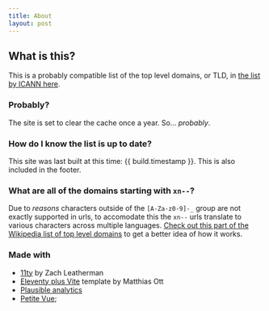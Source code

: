 ```yaml
---
title: About
layout: post
---
```


## What is this?

This is a probably compatible list of the top level domains, or TLD, in [the list by ICANN here](https://data.iana.org/TLD/tlds-alpha-by-domain.txt]).

### Probably?

The site is set to clear the cache once a year. So... *probably*.

### How do I know the list is up to date?

This site was last built at this time: {{ build.timestamp }}. This is also included in the footer.

### What are all of the domains starting with `xn--`?

Due to *reasons* characters outside of the `[A-Za-z0-9]-_` group are not exactly supported in urls, to accomodate this the `xn--` urls translate to various characters across multiple languages. [Check out this part of the Wikipedia list of top level domains](https://en.wikipedia.org/wiki/List_of_Internet_top-level_domains#Internationalized_generic_top-level_domains) to get a better idea of how it works.

### Made with

- [11ty](https://www.11ty.dev/) by Zach Leatherman
- [Eleventy plus Vite](https://eleventyplusvite.netlify.app/) template by Matthias Ott
- [Plausible analytics](https://plausible.io)
- [Petite Vue](https://github.com/vuejs/petite-vue);